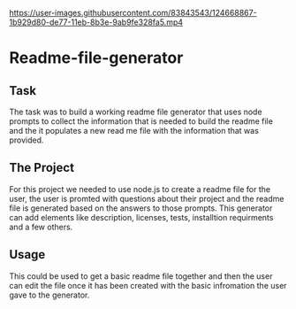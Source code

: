 

https://user-images.githubusercontent.com/83843543/124668867-1b929d80-de77-11eb-8b3e-9ab9fe328fa5.mp4

# Readme-file-generator

## Task
The task was to build a working readme file generator that uses node prompts to collect the information that is needed to build the readme file and the it populates a new read me file with the information that was provided.

## The Project
For this project we needed to use node.js to create a readme file for the user, the user is promted with questions about their project and the readme file is generated based on the answers to those prompts. This generator can add elements like description, licenses, tests, installtion requirments and a few others. 

## Usage
This could be used to get a basic readme file together and then the user can edit the file once it has been created with the basic infromation the user gave to the generator. 
